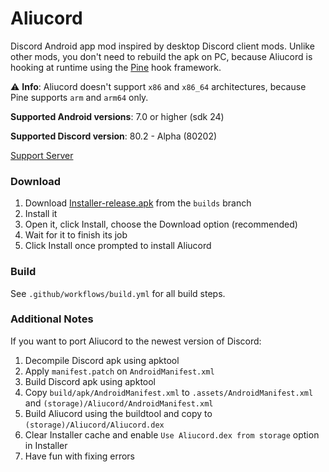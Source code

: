 # Aliucord
Discord Android app mod inspired by desktop Discord client mods. Unlike other mods, you don't need to rebuild the apk on PC, because Aliucord is hooking at runtime using the [Pine](https://github.com/canyie/pine) hook framework.

⚠ **Info**: Aliucord doesn't support `x86` and `x86_64` architectures, because Pine supports `arm` and `arm64` only.

**Supported Android versions**: 7.0 or higher (sdk 24)

**Supported Discord version**: 80.2 - Alpha (80202)

[Support Server](https://discord.gg/EsNDvBaHVU)

### Download
1. Download [Installer-release.apk](https://github.com/Aliucord/Aliucord/raw/builds/Installer-release.apk) from the `builds` branch
2. Install it
3. Open it, click Install, choose the Download option (recommended)
4. Wait for it to finish its job
5. Click Install once prompted to install Aliucord

### Build
See `.github/workflows/build.yml` for all build steps.

### Additional Notes
If you want to port Aliucord to the newest version of Discord:
1. Decompile Discord apk using apktool
2. Apply `manifest.patch` on `AndroidManifest.xml`
3. Build Discord apk using apktool
4. Copy `build/apk/AndroidManifest.xml` to `.assets/AndroidManifest.xml` and `(storage)/Aliucord/AndroidManifest.xml`
5. Build Aliucord using the buildtool and copy to `(storage)/Aliucord/Aliucord.dex`
6. Clear Installer cache and enable `Use Aliucord.dex from storage` option in Installer
7. Have fun with fixing errors
